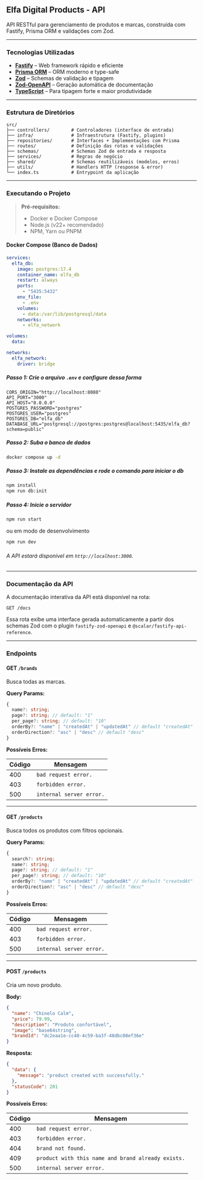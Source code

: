 ## Elfa Digital Products - API

API RESTful para gerenciamento de produtos e marcas, construída com Fastify, Prisma ORM e validações com Zod.

---

### Tecnologias Utilizadas

- **[Fastify](https://fastify.dev/)** – Web framework rápido e eficiente
- **[Prisma ORM](https://www.prisma.io/)** – ORM moderno e type-safe
- **[Zod](https://zod.dev/)** – Schemas de validação e tipagem
- **[Zod-OpenAPI](https://github.com/asteasolutions/zod-to-openapi)** – Geração automática de documentação
- **[TypeScript](https://www.typescriptlang.org/)** – Para tipagem forte e maior produtividade

---

### Estrutura de Diretórios

```
src/
├── controllers/        # Controladores (interface de entrada)
├── infra/              # Infraestrutura (Fastify, plugins)
├── repositories/       # Interfaces + Implementações com Prisma
├── routes/             # Definição das rotas e validações
├── schemas/            # Schemas Zod de entrada e resposta
├── services/           # Regras de negócio
├── shared/             # Schemas reutilizáveis (modelos, erros)
├── utils/              # Handlers HTTP (response & error)
└── index.ts            # Entrypoint da aplicação
```

---

### Executando o Projeto

> **Pré-requisitos:**
>
> - Docker e Docker Compose
> - Node.js (v22+ recomendado)
> - NPM, Yarn ou PNPM

#### Docker Compose (Banco de Dados)

```yaml
services:
  elfa_db:
    image: postgres:17.4
    container_name: elfa_db
    restart: always
    ports:
      - "5435:5432"
    env_file:
      - .env
    volumes:
      - data:/var/lib/postgresql/data
    networks:
      - elfa_network

volumes:
  data:

networks:
  elfa_network:
    driver: bridge
```

##### Passo 1: Crie o arquivo `.env` e configure dessa forma

```env
CORS_ORIGIN="http://localhost:8080"
API_PORT="3000"
API_HOST="0.0.0.0"
POSTGRES_PASSWORD="postgres"
POSTGRES_USER="postgres"
POSTGRES_DB="elfa_db"
DATABASE_URL="postgresql://postgres:postgres@localhost:5435/elfa_db?schema=public"
```

##### Passo 2: Suba o banco de dados

```bash
docker compose up -d
```

##### Passo 3: Instale as dependências e rode o comando para iniciar o db

```bash
npm install
npm run db:init
```

##### Passo 4: Inicie o servidor

```bash
npm run start
```

ou em modo de desenvolvimento

```bash
npm run dev
```

###### A API estará disponível em `http://localhost:3000`.

---

### Documentação da API

A documentação interativa da API está disponível na rota:

```
GET /docs
```

Essa rota exibe uma interface gerada automaticamente a partir dos schemas Zod com o plugin `fastify-zod-openapi` e `@scalar/fastify-api-reference`.

---

### Endpoints

#### GET `/brands`

Busca todas as marcas.

**Query Params:**

```ts
{
  name?: string;
  page?: string; // default: "1"
  per_page?: string; // default: "10"
  orderBy?: "name" | "createdAt" | "updatedAt" // default "createdAt"
  orderDirection?: "asc" | "desc" // default "desc"
}
```

**Possíveis Erros:**

| Código | Mensagem                 |
| ------ | ------------------------ |
| 400    | `bad request error.`     |
| 403    | `forbidden error.`       |
| 500    | `internal server error.` |

---

#### GET `/products`

Busca todos os produtos com filtros opcionais.

**Query Params:**

```ts
{
  search?: string;
  name?: string;
  page?: string; // default: "1"
  per_page?: string; // default: "10"
  orderBy?: "name" | "createdAt" | "updatedAt" // default "createdAt"
  orderDirection?: "asc" | "desc" // default "desc"
}
```

**Possíveis Erros:**

| Código | Mensagem                 |
| ------ | ------------------------ |
| 400    | `bad request error.`     |
| 403    | `forbidden error.`       |
| 500    | `internal server error.` |

---

#### POST `/products`

Cria um novo produto.

**Body:**

```json
{
  "name": "Chinelo Calm",
  "price": 79.99,
  "description": "Produto confortável",
  "image": "base64string",
  "brandId": "dc2eaa1e-cc48-4c59-ba3f-48dbc08ef36e"
}
```

**Resposta:**

```json
{
  "data": {
    "message": "product created with successfully."
  },
  "statusCode": 201
}
```

**Possíveis Erros:**

| Código | Mensagem                                           |
| ------ | -------------------------------------------------- |
| 400    | `bad request error.`                               |
| 403    | `forbidden error.`                                 |
| 404    | `brand not found.`                                 |
| 409    | `product with this name and brand already exists.` |
| 500    | `internal server error.`                           |
